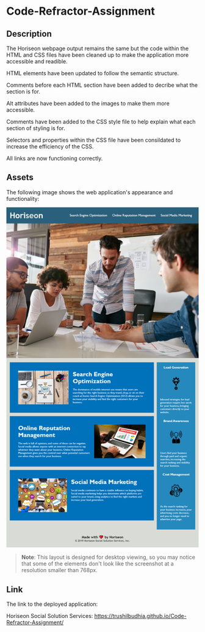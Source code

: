 # Code-Refractor-Assignment

## Description

The Horiseon webpage output remains the same but the code within the HTML and CSS files have been cleaned up to make the application more accessible and readible. 

HTML elements have been updated to follow the semantic structure.

Comments before each HTML section have been added to decribe what the section is for.

Alt attributes have been added to the images to make them more accessible. 

Comments have been added to the CSS style file to help explain what each section of styling is for. 

Selectors and properties within the CSS file have been consildated to increase the efficiency of the CSS.

All links are now functioning correctly.  

## Assets

The following image shows the web application's appearance and functionality:

![The Horiseon webpage includes a navigation bar, a header image, and cards with text and images at the bottom of the page.](./assets/images/Horiseon-Social-Solution-Services-screenshot.png)

> **Note**: This layout is designed for desktop viewing, so you may notice that some of the elements don't look like the screenshot at a resolution smaller than 768px.

## Link

The link to the deployed application:

Horiseon Social Solution Services: https://trushilbudhia.github.io/Code-Refractor-Assignment/